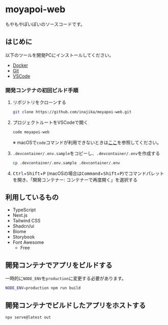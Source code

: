 # moyapoi-web
もやもやぽいぽいのソースコードです。

## はじめに
以下のツールを開発PCにインストールしてください。
- [Docker](https://www.docker.com/ja-jp/)
- [Git](https://git-scm.com/downloads)
- [VSCode](https://code.visualstudio.com/#alt-downloads)

### 開発コンテナの初回ビルド手順
1. リポジトリをクローンする
    ```bash
    git clone https://github.com/inajika/moyapoi-web.git
    ```

2. プロジェクトルートをVSCodeで開く
    ```bash
    code moyapoi-web
    ```
    ※ macOSで`code`コマンドが利用できないときは[ここ](https://code.visualstudio.com/docs/setup/mac)を参照してください。

3. `.devcontainer/.env.sample`をコピーし、`.devcontainer/.env`を作成する
    ```bash
    cp .devcontainer/.env.sample .devcontainer/.env
    ```

4. <kbd>Ctrl</kbd>+<kbd>Shift</kbd>+<kbd>P</kbd> (macOSの場合は<kbd>Command</kbd>+<kbd>Shift</kbd>+<kbd>P</kbd>)でコマンドパレットを開き、「開発コンテナー: コンテナーで再度開く」を選択する

## 利用しているもの
- TypeScript
- Next.js
- Tailwind CSS
- Shadcn/ui
- Biome
- Storybook
- Font Awesome
  - Free

## 開発コンテナでアプリをビルドする
一時的に`NODE_ENV`を`production`に変更する必要があります。
```bash
NODE_ENV=production npm run build
```

## 開発コンテナでビルドしたアプリをホストする
```bash
npx serve@latest out
```
